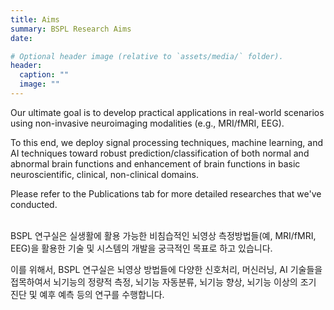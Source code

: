 ```yaml
---
title: Aims
summary: BSPL Research Aims
date:

# Optional header image (relative to `assets/media/` folder).
header:
  caption: ""
  image: ""
---
```


Our ultimate goal is to develop practical applications in real-world scenarios using non-invasive neuroimaging modalities (e.g., MRI/fMRI, EEG). <br>

To this end, we deploy signal processing techniques, machine learning, and AI techniques toward robust prediction/classification of both normal and abnormal brain functions and enhancement of brain functions in basic neuroscientific, clinical, non-clinical domains. <br>

Please refer to the Publications tab for more detailed researches that we've conducted. <br><br>

BSPL 연구실은 실생활에 활용 가능한 비침습적인 뇌영상 측정방법들(예, MRI/fMRI, EEG)을 활용한 기술 및 시스템의 개발을 궁극적인 목표로 하고 있습니다. <br>

이를 위해서, BSPL 연구실은 뇌영상 방법들에 다양한 신호처리, 머신러닝, AI 기술들을 접목하여서 뇌기능의 정량적 측정, 뇌기능 자동분류, 뇌기능 향상, 뇌기능 이상의 조기 진단 및 예후 예측 등의 연구를 수행합니다.

